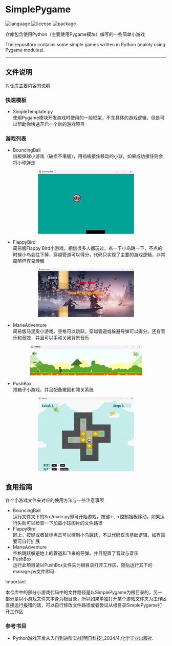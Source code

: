 # SimplePygame

![language](https://img.shields.io/badge/language-Python-blue)
![license](https://img.shields.io/badge/License-MIT-red)
![package](https://img.shields.io/badge/Pygame-2\.5\.2-white)

仓库包含使用Python（主要使用Pygame模块）编写的一些简单小游戏

The repository contains some simple games written in Python (mainly using Pygame modules).

---

## 文件说明

对仓库主要内容的说明

### 快速模板

- SimpleTemplate.py  
  使用Pygame模块开发游戏时使用的一般框架，不含具体的游戏逻辑，但是可以帮助你快速开启一个新的游戏项目

### 游戏列表

- BouncingBall  
  挡板弹球小游戏（破损不堪版），用挡板接住移动的小球，如果成功接住则会将小球弹走

<p align="center">
  <img src="Pictures/BouncingBall.png" alt="Bouncing Ball" width="300"/>
</p>

- FlappyBird  
  简易版Flappy Bird小游戏，相信很多人都玩过。点一下小鸟跳一下，不点的时候小鸟会往下掉，穿越管道可以得分，代码只实现了主要的游戏逻辑，非常简陋但容易理解

<p align="center">
  <img src="Pictures/FlappyBird.png" alt="Flappy Bird" width="300"/>
</p>

- MarieAdventure  
  简易版马里奥小游戏。空格可以跳跃，穿越管道或躲避导弹可以得分。还有音乐和音效，并且可以手动关闭背景音乐

<p align="center">
  <img src="Pictures\MarieAdventure.png" alt="Marie Adventure" width="350"/>
</p>

- PushBox  
  推箱子小游戏，并且配备撤回和闯关系统

<p align="center">
  <img src="Pictures\PushBox.png" alt="Marie Adventure" width="300"/>
</p>

## 食用指南

各个小游戏文件夹对应的使用方法与一些注意事项

- BouncingBall  
  运行文件夹下的Src/main.py即可开始游戏，按键<-,->控制挡板移动，如果运行失败可以检查一下加载小球图片的文件路径
- FlappyBird  
  同上，按键或者鼠标点击可以控制小鸟跳跃，不过代码仅含基础逻辑，如有需要可自行扩展
- MarieAdventure  
  空格跳跃躲避地上的管道和飞来的导弹，并且配置了音效与音乐
- PushBox  
  运行此项目请以PushBox文件夹为根目录打开工作区，随后运行其下的manage.py文件即可

> [!Important]
> 本仓库中的部分小游戏代码中的文件路径是以SimplePygame为根目录的，另一部分是以小游戏文件夹本身为根目录，所以如果单独打开某个游戏文件夹为工作区直接运行报错的话，可以自行修改文件路径或者尝试从根目录SimplePygame打开工作区

### 参考书目

- Python游戏开发从入门到进阶实战[明日科技],2024/4,化学工业出版社.
